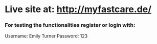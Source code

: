 # Live site at: http://myfastcare.de/

### For testing the functionalities register or login with:
Username: Emily Turner
Password: 123
